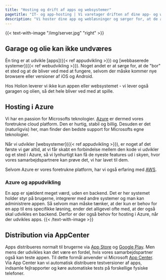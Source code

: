 ```yaml
---
title: "Hosting og drift af apps og websystemer"
pagetitle: "IT- og app-hosting | Vi varetager driften af dine app- og webløsninger"
description: "Vi hoster dine app og webløsninger og sørger for, at de altid er opdateret til nyeste versioner af browsere, Android og iOS."
---
```


{{< text-with-image "/img/server.jpg" "right" >}}
## Garage og olie kan ikke undværes
Én ting er at udvikle [apps]({{< ref appudvikling >}}) og [webbaserede systemer]({{< ref webudvikling >}}). Noget andet er at sørge for, at de "bor" et sted og at de bliver ved med at fungere, selvom der måske kommer nye browsere eller versioner af iOS og Android.

Hos Holion leverer vi ikke kun appen eller websystemet - vi lever også garagen og olien, så det hele bliver ved med at spille.

## Hosting i Azure
Vi har en passion for Microsofts teknologier. [Azure](https://azure.com) er dermed vores foretrukne cloud platform. Den er hurtig, stabil og billig. Desuden er det (naturligvis) her, man finder den bedste support for Microsofts egne teknologier. 

Når vi udvikler [websystemer]({{< ref appudvikling >}}), er noget af det første vi gør altid, at vi får skabt en forbindelse mellem den kode vi udvikler og et sted i Azure, så vi lynhurtigt kan få de nyeste features ud i skyen, hvor vores samarbejdspartnere kan prøve det, vi har lavet til dem. 

Selvom Azure er vores foretrukne platform, har vi også erfaring med [AWS](https://aws.com).

### Azure og appudvikling
En app er sjældent meget værd, uden en backend. Det er her systemet holder styr på brugerne, integrerer med andre systemer og man kan administrere appen. Så selvom man måske tænker, at der kun er behov for en app til ens specifikke løsning, ender det alligevel ofte med, at der også skal udvikles en backend. Derfor er der også behov for hosting i Azure, når der udvikles apps.
{{< /text-with-image >}}

## Distribution via AppCenter
Apps distribueres normalt til brugerne via [App Store](https://www.apple.com/ios/app-store/) og [Google Play](https://play.google.com). Men mens der udvikles kan det være en fordel, hvis vores samarbejdspartner også kan teste appen. Til dette formål anvender vi Microsoft [App Center](https://appcenter.ms). Via App Center kan vi automatisk distribuere testversioner af apps, indsamle fejlrapporter og køre automatiske tests på forskellige fysiske telefoner.

<!-- ## Overvågning via Humio
{{< text-with-image "/img/humio.jpg" right >}}
{{< /text-with-image >}} -->